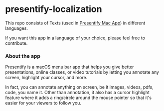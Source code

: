# presentify-localization
This repo consists of Texts (used in [Presentify Mac App](http://presentify.compzets.com/)) in different languages.

If you want this app in a language of your choice, please feel free to contribute.

### About the app
Presentify is a macOS menu bar app that helps you give better presentations, online classes, or video tutorials by letting you annotate any screen, highlight your cursor, and more. 

In fact, you can annotate anything on screen, be it images, videos, pdfs, code, you name it. Other than annotation, it also has a cursor highlight feature where it adds a ring/circle around the mouse pointer so that it's easier for your viewers to follow you.

